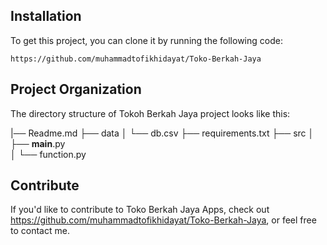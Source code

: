 

## Installation

To get this project, you can clone it by running the following code:

    https://github.com/muhammadtofikhidayat/Toko-Berkah-Jaya

    
## Project Organization

The directory structure of Tokoh Berkah Jaya project looks like this:

  |── Readme.md
  ├── data
  │   └── db.csv
  ├── requirements.txt
  ├── src
  │   ├── __main__.py   
  │   └── function.py
  

## Contribute

If you'd like to contribute to Toko Berkah Jaya Apps, check out https://github.com/muhammadtofikhidayat/Toko-Berkah-Jaya, or feel free to contact me.

